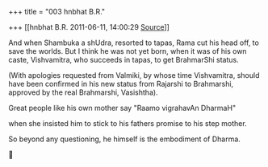 +++
title = "003 hnbhat B.R."

+++
[[hnbhat B.R.	2011-06-11, 14:00:29 [Source](https://groups.google.com/g/samskrita/c/JW78RmTJtxw)]]



And when Shambuka a shUdra, resorted to tapas, Rama cut his head off, to save the worlds. But I think he was not yet born, when it was of his own caste, Vishvamitra, who succeeds in tapas, to get BrahmarShi status.

(With apologies requested from Valmiki, by whose time Vishvamitra, should have been confirmed in his new status from Rajarshi to Brahmarshi, approved by the real Brahmarshi, Vasishtha).

  

  

Great people like his own mother say "Raamo vigrahavAn DharmaH"

when she insisted him to stick to his fathers promise to his step mother.



So beyond any questioning, he himself is the embodiment of Dharma.



